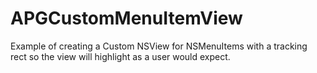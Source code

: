 APGCustomMenuItemView
=====================

Example of creating a Custom NSView for NSMenuItems with a tracking rect so the view will highlight as a user would expect.
